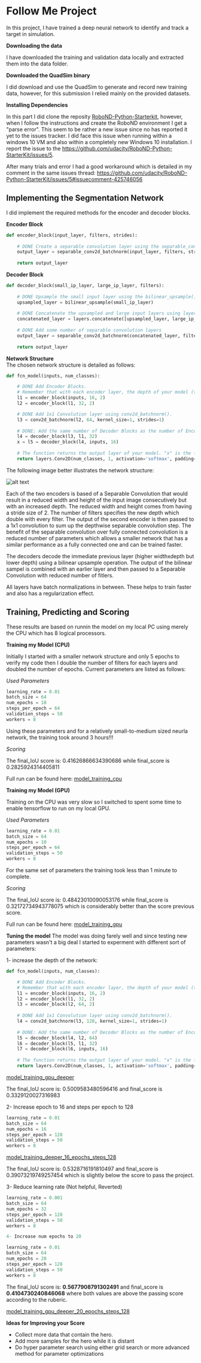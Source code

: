 # Follow Me Project #

[image_0]: ./network-structure.jpg

In this project, I have trained a deep neural network to identify and track a target in simulation.

**Downloading the data**

I have downloaded the training and validation data locally and extracted them into the data folder.

**Downloaded the QuadSim binary**

I did download and use the QuadSim to generate and record new training data, however, for this submission I relied mainly on the provided datasets.

**Installing Dependencies**

In this part  I did clone the reposity [RoboND-Python-Starterkit](https://github.com/udacity/RoboND-Python-StarterKit), however, when I follow the instructions and create the RoboND environment I get a "parse error". This seem to be rather a new issue since no has reported it yet to the issues tracker. I did face this issue when running within a windows 10 VM and also within a completely new Windows 10 installation. I report the issue to the  https://github.com/udacity/RoboND-Python-StarterKit/issues/5.

After many trials and error I had a good workaround which is detailed in my comment in the same issues thread: https://github.com/udacity/RoboND-Python-StarterKit/issues/5#issuecomment-425746056

## Implementing the Segmentation Network ##

I did implement the required methods for the encoder and decoder blocks.

**Encoder Block**

```python
def encoder_block(input_layer, filters, strides):
    
    # DONE Create a separable convolution layer using the separable_conv2d_batchnorm() function.
    output_layer = separable_conv2d_batchnorm(input_layer, filters, strides)
    
    return output_layer
```

**Decoder Block**

```python
def decoder_block(small_ip_layer, large_ip_layer, filters):
    
    # DONE Upsample the small input layer using the bilinear_upsample() function.    
    upsampled_layer = bilinear_upsample(small_ip_layer)
    
    # DONE Concatenate the upsampled and large input layers using layers.concatenate
    concatenated_layer = layers.concatenate([upsampled_layer, large_ip_layer], axis=-1)
    
    # DONE Add some number of separable convolution layers
    output_layer = separable_conv2d_batchnorm(concatenated_layer, filters)
    
    return output_layer
```

**Network Structure**  
The chosen network structure is detailed as follows:

```python
def fcn_model(inputs, num_classes):

    # DONE Add Encoder Blocks. 
    # Remember that with each encoder layer, the depth of your model (the number of filters) increases.
    l1 = encoder_block(inputs, 16, 2)
    l2 = encoder_block(l1, 32, 2)

    # DONE Add 1x1 Convolution layer using conv2d_batchnorm().
    l3 = conv2d_batchnorm(l2, 64, kernel_size=1, strides=1)
    
    # DONE: Add the same number of Decoder Blocks as the number of Encoder Blocks
    l4 = decoder_block(l3, l1, 32)
    x = l5 = decoder_block(l4, inputs, 16)
    
    # The function returns the output layer of your model. "x" is the final layer obtained from the last decoder_block()
    return layers.Conv2D(num_classes, 1, activation='softmax', padding='same')(x)
```

The following image better illustrates the network structure:

![alt text][image_0]

Each of the two encoders is based of a Separable Convolution that would result in a reduced width and height of the input image consecutively but with an increased depth. The reduced width and height comes from having a stride size of 2. The number of filters specifies the new depth which double with every filter. The output of the second encoder is then passed to a 1x1 convolution to sum up the depthwise separable convolution step. The benefit of the separable convolution over fully connected convolution is a reduced number of parameters which allows a smaller network that has a similar performance as a fully connected one and can be trained faster.

The decoders decode the immediate previous layer (higher widthxdepth but lower depth) using a bilinear upsample operation. The output of the bilinear sampel is combined with an earlier layer and then passed to a Separable Convolution with reduced number of fitlers.

All layers have batch normalizations in between. These helps to train faster and also has a regularization effect.


## Training, Predicting and Scoring ##

These results are based on runnin the model on my local PC using merely the CPU which has 8 logical processors.

**Training my Model (CPU)**

Initially I started with a smaller network structure and only 5 epochs to verify my code then I double the number of filters for each layers and doubled the number of epochs. Current parameters are listed as follows:

*Used Parameters*

```python
learning_rate = 0.01
batch_size = 64
num_epochs = 10
steps_per_epoch = 64
validation_steps = 50
workers = 8
```

Using these parameters and for a relatively small-to-medium sized neurla network, the training took around 3 hours!!!

*Scoring*

The final_IoU score is: 0.41626866634390686 while final_score is 0.2825924314405811

Full run can be found here: [model_training_cpu](./model_training_cpu.html)

**Training my Model (GPU)**

Training on the CPU was very slow so I switched to spent some time to enable tensorflow to run on my local GPU.

*Used Parameters*

```python
learning_rate = 0.01
batch_size = 64
num_epochs = 10
steps_per_epoch = 64
validation_steps = 50
workers = 8
```

For the same set of parameters the training took less than 1 minute to complete.

*Scoring*

The final_IoU score is: 0.48423010090053176 while final_score is 0.32172734943778075 which is considerably better than the score previous score.

Full run can be found here: [model_training_gpu](./model_training_gpu.html)

**Tuning the model**
The model was doing farely well and since testing new parameters wasn't a big deal I started to experment with different sort of parameters:

1- increase the depth of the network:

```python
def fcn_model(inputs, num_classes):

    # DONE Add Encoder Blocks. 
    # Remember that with each encoder layer, the depth of your model (the number of filters) increases.
    l1 = encoder_block(inputs, 16, 2)
    l2 = encoder_block(l1, 32, 2)
    l3 = encoder_block(l2, 64, 2)
    
    # DONE Add 1x1 Convolution layer using conv2d_batchnorm().
    l4 = conv2d_batchnorm(l3, 128, kernel_size=1, strides=1)
    
    # DONE: Add the same number of Decoder Blocks as the number of Encoder Blocks
    l5 = decoder_block(l4, l2, 64)
    l6 = decoder_block(l5, l1, 32)
    l7 = decoder_block(l6, inputs, 16)  
    
    # The function returns the output layer of your model. "x" is the final layer obtained from the last decoder_block()
    return layers.Conv2D(num_classes, 1, activation='softmax', padding='same')(l7)
```

[model_training_gpu_deeper](./model_training_gpu_deeper.html)

The final_IoU score is: 0.5009583480596416 and final_score is 0.3329120027316983

2- Increase epoch to 16 and steps per epoch to 128
```python
learning_rate = 0.01
batch_size = 64
num_epochs = 16
steps_per_epoch = 128
validation_steps = 50
workers = 8
```

[model_training_deeper_16_epochs_steps_128](./model_training_deeper_16_epochs_steps_128.html)

The final_IoU score is: 0.5328716191810497 and final_score is 0.39073219749257454 which is slightly below the score to pass the project.

3- Reduce learning rate (Not helpful, Reverted)
```python
learning_rate = 0.001
batch_size = 64
num_epochs = 32
steps_per_epoch = 128
validation_steps = 50
workers = 8

4- Increase num epochs to 20
```
 ```python
learning_rate = 0.01
batch_size = 64
num_epochs = 20
steps_per_epoch = 128
validation_steps = 50
workers = 8
```
The final_IoU score is: **0.5677908791302491** and final_score is **0.4104730240846068** where both values are above the passing score according to the ruberic.

[model_training_gpu_deeper_20_epochs_steps_128](./model_training_gpu_deeper_20_epochs_steps_128.html)

**Ideas for Improving your Score**

- Collect more data that contain the hero.
- Add more samples for the hero while it is distant
- Do hyper parameter search using either grid search or more advanced method for parameter optimizations